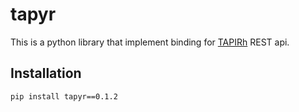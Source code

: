 # tapyr

This is a python library that implement binding for [TAPIRh](ttps://github.com/tap-ir/tapir) REST api.

## Installation

```
pip install tapyr==0.1.2 
```
